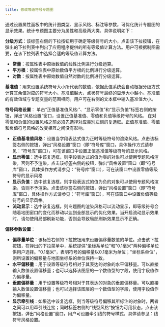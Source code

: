 ```yaml
---
title: 修改等级符号专题图
---
```



通过设置属性面板中的统计图类型、显示风格、标注等参数，可优化统计专题图的显示效果。统计专题图主要分为属性和高级两大类，具体说明如下：


**分级方式**：该标签右侧的下拉按钮用于确定等级符号的大小，点击该下拉按钮，在弹出的下拉列表中列出了应用程序提供的所有等级值计算方法。用户可根据制图需要，在该下拉列表中选择合适的等级值计算方法。

- **常量**：按属性表中原始数值的线性比例进行分级运算。
- **平方根**：按属性表中原始数值平方根的比例进行分级运算。
- **对数**：按属性表中原始数值自然对数的比例进行分级运算。 

**基准值**：用来设置系统符号大小所代表的数值，依据此值系统会自动根据分级方式计算其余值对应的符号大小。基准值越大，点状符号最终的显示大小越小。基准值的有效值域与专题变量的范围相同。用户可在右侧的文本框中输入基准值大小。

**符号风格设置**： 单击“正值基准值风格:”、“显示零值”和“显示负值”标签右侧的按钮，弹出“风格设置”窗口，设置正值基准值、零值和负值等级符号的风格。 在对零值和负值的设置风格之前必须先选择对应类别左侧的复选框。正值基准值、零值和负值符号风格的改变相互之间没有影响。 

- **正值基准值风格**：设置当字段表达式值为正时等级符号的渲染风格。点击该标签右侧的按钮，弹出“风格设置”窗口（即“符号库”窗口，具体操作方式请参见：“符号库”窗口），可在该窗口中设置正值基准值等级符号的显示风格。
- **显示零值**：选中该复选框，则字段表达式的值为零的对象可以使用专题风格渲染，否则不予渲染。点击该标签右侧的按钮，弹出“风格设置”窗口（即“符号库”窗口，具体操作方式请参见：“符号库”窗口），可在该窗口中设置零值等级符号的显示风格
- **显示负值**：选中该复选框，则字段表达式的值为负的对象可以使用专题风格渲染，否则不予渲染。点击该标签右侧的按钮，弹出“风格设置”窗口（即“符号库”窗口，具体操作方式请参见：“符号库”窗口），可在该窗口中设置负值等级符号的显示风格。
- **流动显示**：选中该复选框，则专题图的渲染风格可以流动显示，即等级符号会随着地图窗口的变化而移动以达到全部显示的优化效果。当开启流动显示效果时，请勿使用局部刷新功能，否则会导致局部刷新效果显示不正确。 

**偏移参数设置**： 

- **偏移量单位**：该标签右侧的下拉按钮用来设置偏移量数值的单位。点击该下拉按钮，在弹出的下拉菜单中，系统提供"坐标系单位"和"0.1毫米"两种偏移单位供用户选择。"0.1毫米"，表明符号的偏移量以0.1毫米为单位；"坐标系单位"，则所设置的偏移量与地图坐标系的单位保持一致。
- **水平偏移量**：用于设置等级符号相对于其表达的对象的水平偏移量。可以直接输入数值设置偏移量；也可以选择该图层的一个数值型的字段，使用字段值作为偏移量。
- **垂直偏移量**：用于设置等级符号相对于其表达的对象的垂直偏移量。可以直接输入数值设置偏移量；也可以选择该图层的一个数值型的字段，使用字段值作为偏移量。
- **显示牵引线**：如果选中该复选框，则当等级符号偏移其所标注的对象时，两者之间可以用牵引线连接；同时标签右侧的“线型风格”按钮为可用状态，点击该按钮，弹出“风格设置”窗口，用户可设置牵引线的符号样式，具体请参见：线符号风格设置。 
